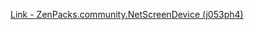 [Link - ZenPacks.community.NetScreenDevice (j053ph4)](https://github.com/j053ph4/ZenPacks.community.NetScreenDevice)
